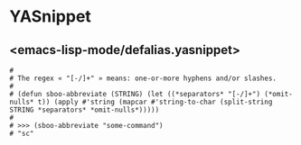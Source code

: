 # YASnippet

## <emacs-lisp-mode/defalias.yasnippet>

```
#
# The regex « "[-/]+" » means: one-or-more hyphens and/or slashes.
# 
# (defun sboo-abbreviate (STRING) (let ((*separators* "[-/]+") (*omit-nulls* t)) (apply #'string (mapcar #'string-to-char (split-string STRING *separators* *omit-nulls*)))))
# 
# >>> (sboo-abbreviate "some-command")
# "sc"
```

## 